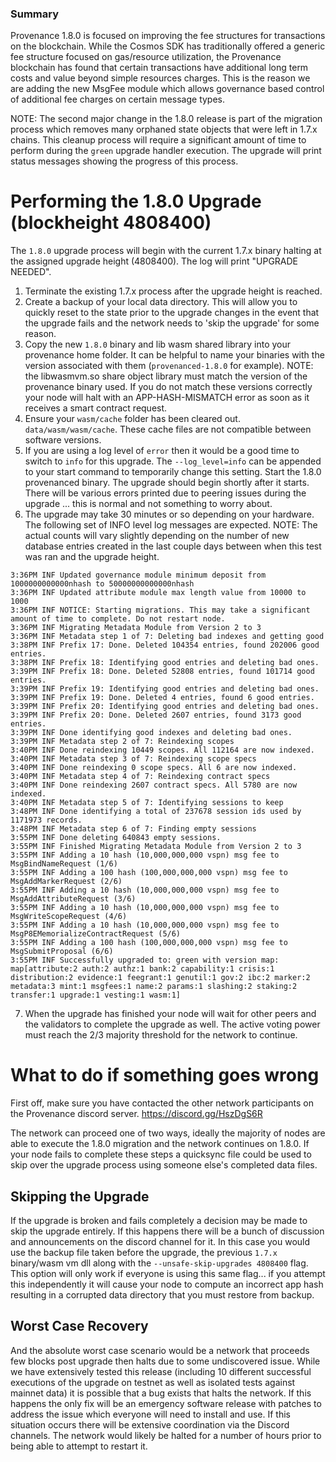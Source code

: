 
### Summary

Provenance 1.8.0 is focused on improving the fee structures for transactions on the blockchain.  While the Cosmos SDK has traditionally offered a generic fee structure focused on gas/resource utilization, the Provenance blockchain has found that certain transactions have additional long term costs and value beyond simple resources charges.  This is the reason we are adding the new MsgFee module which allows governance based control of additional fee charges on certain message types.

NOTE: The second major change in the 1.8.0 release is part of the migration process which removes many orphaned state objects that were left in 1.7.x chains.  This cleanup process will require a significant amount of time to perform during the `green` upgrade handler execution.  The upgrade will print status messages showing the progress of this process.



# Performing the 1.8.0 Upgrade (blockheight 4808400)

The `1.8.0` upgrade process will begin with the current 1.7.x binary halting at the assigned upgrade height (4808400). The log will print "UPGRADE NEEDED".

1. Terminate the existing 1.7.x process after the upgrade height is reached.
2. Create a backup of your local data directory.  This will allow you to quickly reset to the state prior to the upgrade changes in the event that the upgrade fails and the network needs to 'skip the upgrade' for some reason.
3.  Copy the new `1.8.0` binary and lib wasm shared library into your provenance home folder.  It can be helpful to name your binaries with the version associated with them (`provenanced-1.8.0` for example).
  NOTE: the libwasmvm.so share object library must match the version of the provenance binary used.  If you do not match these versions correctly your node will halt with an APP-HASH-MISMATCH error as soon as it receives a smart contract request.
4.  Ensure your `wasm/cache` folder has been cleared out.  `data/wasm/wasm/cache`.  These cache files are not compatible between software versions.
5. If you are using a log level of `error` then it would be a good time to switch to `info` for this upgrade. The `--log_level=info` can be appended to your start command to temporarily change this setting. Start the 1.8.0 provenanced binary.  The upgrade should begin shortly after it starts.  There will be various errors printed due to peering issues during the upgrade ... this is normal and not something to worry about.
6. The upgrade may take 30 minutes or so depending on your hardware.  The following set of INFO level log messages are expected.  NOTE: The actual counts will vary slightly depending on the number of new database entries created in the last couple days between when this test was ran and the upgrade height.
```
3:36PM INF Updated governance module minimum deposit from 1000000000000nhash to 50000000000000nhash
3:36PM INF Updated attribute module max length value from 10000 to 1000
3:36PM INF NOTICE: Starting migrations. This may take a significant amount of time to complete. Do not restart node.
3:36PM INF Migrating Metadata Module from Version 2 to 3
3:36PM INF Metadata step 1 of 7: Deleting bad indexes and getting good
3:38PM INF Prefix 17: Done. Deleted 104354 entries, found 202006 good entries.
3:38PM INF Prefix 18: Identifying good entries and deleting bad ones.
3:39PM INF Prefix 18: Done. Deleted 52808 entries, found 101714 good entries.
3:39PM INF Prefix 19: Identifying good entries and deleting bad ones.
3:39PM INF Prefix 19: Done. Deleted 4 entries, found 6 good entries.
3:39PM INF Prefix 20: Identifying good entries and deleting bad ones.
3:39PM INF Prefix 20: Done. Deleted 2607 entries, found 3173 good entries.
3:39PM INF Done identifying good indexes and deleting bad ones.
3:39PM INF Metadata step 2 of 7: Reindexing scopes
3:40PM INF Done reindexing 10449 scopes. All 112164 are now indexed.
3:40PM INF Metadata step 3 of 7: Reindexing scope specs
3:40PM INF Done reindexing 0 scope specs. All 6 are now indexed.
3:40PM INF Metadata step 4 of 7: Reindexing contract specs
3:40PM INF Done reindexing 2607 contract specs. All 5780 are now indexed.
3:40PM INF Metadata step 5 of 7: Identifying sessions to keep
3:48PM INF Done identifying a total of 237678 session ids used by 1171973 records.
3:48PM INF Metadata step 6 of 7: Finding empty sessions
3:55PM INF Done deleting 640843 empty sessions.
3:55PM INF Finished Migrating Metadata Module from Version 2 to 3
3:55PM INF Adding a 10 hash (10,000,000,000 vspn) msg fee to MsgBindNameRequest (1/6)
3:55PM INF Adding a 100 hash (100,000,000,000 vspn) msg fee to MsgAddMarkerRequest (2/6)
3:55PM INF Adding a 10 hash (10,000,000,000 vspn) msg fee to MsgAddAttributeRequest (3/6)
3:55PM INF Adding a 10 hash (10,000,000,000 vspn) msg fee to MsgWriteScopeRequest (4/6)
3:55PM INF Adding a 10 hash (10,000,000,000 vspn) msg fee to MsgP8EMemorializeContractRequest (5/6)
3:55PM INF Adding a 100 hash (100,000,000,000 vspn) msg fee to MsgSubmitProposal (6/6)
3:55PM INF Successfully upgraded to: green with version map: map[attribute:2 auth:2 authz:1 bank:2 capability:1 crisis:1 distribution:2 evidence:1 feegrant:1 genutil:1 gov:2 ibc:2 marker:2 metadata:3 mint:1 msgfees:1 name:2 params:1 slashing:2 staking:2 transfer:1 upgrade:1 vesting:1 wasm:1]
```
7. When the upgrade has finished your node will wait for other peers and the validators to complete the upgrade as well.  The active voting power must reach the 2/3 majority threshold for the network to continue.


# What to do if something goes wrong

First off, make sure you have contacted the other network participants on the Provenance discord server. https://discord.gg/HszDgS6R

The network can proceed one of two ways, ideally the majority of nodes are able to execute the 1.8.0 migration and the network continues on 1.8.0.  If your node fails to complete these steps a quicksync file could be used to skip over the upgrade process using someone else's completed data files.

## Skipping the Upgrade
If the upgrade is broken and fails completely a decision may be made to skip the upgrade entirely.  If this happens there will be a bunch of discussion and announcements on the discord channel for it.  In this case you would use the backup file taken before the upgrade, the previous `1.7.x` binary/wasm vm dll along with the `--unsafe-skip-upgrades 4808400` flag.  This option will only work if everyone is using this same flag... if you attempt this independently it will cause your node to compute an incorrect app hash resulting in a corrupted data directory that you must restore from backup.

## Worst Case Recovery
And the absolute worst case scenario would be a network that proceeds few blocks post upgrade then halts due to some undiscovered issue.  While we have extensively tested this release (including 10 different successful executions of the upgrade on testnet as well as isolated tests against mainnet data) it is possible that a bug exists that halts the network.  If this happens the only fix will be an emergency software release with patches to address the issue which everyone will need to install and use.  If this situation occurs there will be extensive coordination via the Discord channels.  The network would likely be halted for a number of hours prior to being able to attempt to restart it.

